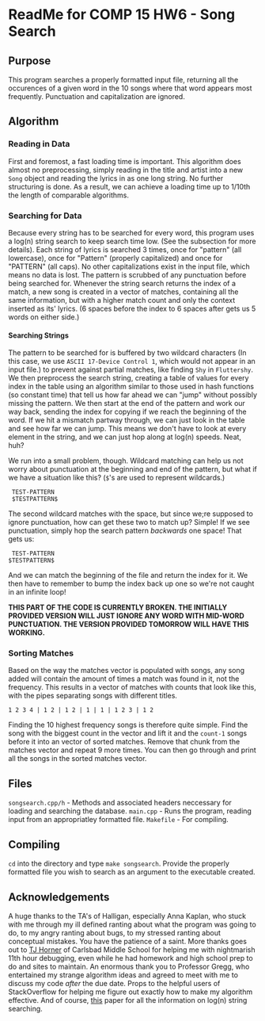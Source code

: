 # ReadMe for COMP 15 HW6 - Song Search 

## Purpose

This program searches a properly formatted input file, returning all the occurences of a given word in the 10 songs where that word appears most frequently. Punctuation and capitalization are ignored.

## Algorithm

### Reading in Data

First and foremost, a fast loading time is important. This algorithm does almost no preprocessing, simply reading in the title and artist into a new `Song` object and reading the lyrics in as one long string. No further structuring is done. As a result, we can achieve a loading time up to 1/10th the length of comparable algorithms.

### Searching for Data

Because every string has to be searched for every word, this program uses a log(n) string search to keep search time low. (See the subsection for more details). Each string of lyrics is searched 3 times, once for "pattern" (all lowercase), once for "Pattern" (properly capitalized) and once for "PATTERN" (all caps). No other capitalizations exist in the input file, which means no data is lost. The pattern is scrubbed of any punctuation before being searched for. Whenever the string search returns the index of a match, a new song is created in a vector of matches, containing all the same information, but with a higher match count and only the context inserted as its' lyrics. (6 spaces before the index to 6 spaces after gets us 5 words on either side.)

#### Searching Strings

The pattern to be searched for is buffered by two wildcard characters (In this case, we use `ASCII 17-Device Control 1`, which would not appear in an input file.) to prevent against partial matches, like finding `Shy` in `Fluttershy`. We then preprocess the search string, creating a table of values for every index in the table using an algorithm similar to those used in hash functions (so constant time) that tell us how far ahead we can "jump" without possibly missing the pattern. We then start at the end of the pattern and work our way back, sending the index for copying if we reach the beginning of the word. If we hit a mismatch partway through, we can just look in the table and see how far we can jump. This means we don't have to look at every element in the string, and we can just hop along at log(n) speeds. Neat, huh?

We run into a small problem, though. Wildcard matching can help us not worry about punctuation at the beginning and end of the pattern, but what if we have a situation like this? (`$`'s are used to represent wildcards.)

```
 TEST-PATTERN 
 $TESTPATTERN$
```

The second wildcard matches with the space, but since we;re supposed to ignore punctuation, how can get these two to match up? Simple! If we see punctuation, simply hop the search pattern *backwards* one space! That gets us:

```
 TEST-PATTERN 
$TESTPATTERN$
```

And we can match the beginning of the file and return the index for it. We then have to remember to bump the index back up one so we're not caught in an infinite loop!

**THIS PART OF THE CODE IS CURRENTLY BROKEN. THE INITIALLY PROVIDED VERSION WILL JUST IGNORE ANY WORD WITH MID-WORD PUNCTUATION. THE VERSION PROVIDED TOMORROW WILL HAVE THIS WORKING.**

### Sorting Matches

Based on the way the matches vector is populated with songs, any song added will contain the amount of times a match was found in it, not the frequency. This results in a vector of matches with counts that look like this, with the pipes separating songs with different titles.

```
1 2 3 4 | 1 2 | 1 2 | 1 | 1 | 1 2 3 | 1 2
```

Finding the 10 highest frequency songs is therefore quite simple. Find the song with the biggest count in the vector and lift it and the `count-1` songs before it into an vector of sorted matches. Remove that chunk from the matches vector and repeat 9 more times. You can then go through and print all the songs in the sorted matches vector.

## Files

`songsearch.cpp/h` - Methods and associated headers neccessary for loading and searching the database.
`main.cpp` - Runs the program, reading input from an appropriatley formatted file.
`Makefile` - For compiling.

## Compiling

`cd` into the directory and type `make songsearch`. Provide the properly formatted file you wish to search as an argument to the executable created.

## Acknowledgements

A huge thanks to the TA's of Halligan, especially Anna Kaplan, who stuck with me through my ill defined ranting about what the program was going to do, to my angry ranting about bugs, to my stressed ranting about conceptual mistakes. You have the patience of a saint. More thanks goes out to [TJ Horner](https://github.com/tjhorner) of Carlsbad Middle School for helping me with nightmarish 11th hour debugging, even while he had homework and high school prep to do and sites to maintain. An enormous thank you to Professor Gregg, who entertained my strange algorithm ideas and agreed to meet with me to discuss my code *after* the due date. Props to the helpful users of StackOverflow for helping me figure out exactly how to make my algorithm effective. And of course, [this](http://www.cs.utexas.edu/users/moore/publications/fstrpos.pdf) paper for all the information on log(n) string searching.
